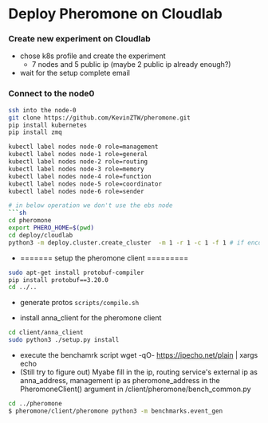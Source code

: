 # Deploy Pheromone on Cloudlab

### Create new experiment on Cloudlab

- chose k8s profile and create the experiment
	- 7 nodes and 5 public ip (maybe 2 public ip already enough?)
- wait for the setup complete email

### Connect to the node0 
```sh
ssh into the node-0
git clone https://github.com/KevinZTW/pheromone.git
pip install kubernetes
pip install zmq

kubectl label nodes node-0 role=management
kubectl label nodes node-1 role=general
kubectl label nodes node-2 role=routing
kubectl label nodes node-3 role=memory
kubectl label nodes node-4 role=function
kubectl label nodes node-5 role=coordinator
kubectl label nodes node-6 role=sender

# in below operation we don't use the ebs node
```sh
cd pheromone
export PHERO_HOME=$(pwd)
cd deploy/cloudlab
python3 -m deploy.cluster.create_cluster  -m 1 -r 1 -c 1 -f 1 # if encounter any problem, could exeucte deploy/cluster/cleanup.sh
```

- ======= setup the pheromone client =========
```sh
sudo apt-get install protobuf-compiler
pip install protobuf==3.20.0
cd ../..
```
- generate protos `scripts/compile.sh`

- install anna_client for the pheromone client
```sh
cd client/anna_client 
sudo python3 ./setup.py install
```

- execute the benchamrk script
wget -qO- https://ipecho.net/plain | xargs echo 
- (Still try to figure out) Myabe fill in the ip, routing service's external ip as anna_address, management ip as pheromone_address in the PheromoneClient() argument in  /client/pheromone/bench_common.py 

```sh
cd ../pheromone
$ pheromone/client/pheromone python3 -m benchmarks.event_gen
```
